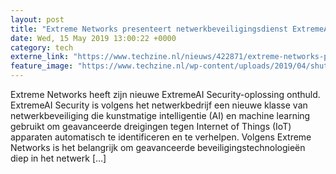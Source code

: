```yaml
---
layout: post
title: "Extreme Networks presenteert netwerkbeveiligingsdienst ExtremeAI Security"
date: Wed, 15 May 2019 13:00:22 +0000
category: tech
externe_link: "https://www.techzine.nl/nieuws/422871/extreme-networks-presenteert-netwerkbeveiligingsdienst-extremeai-security.html"
feature_image: "https://www.techzine.nl/wp-content/uploads/2019/04/shutterstock_711787438.jpg"
---
```


Extreme Networks heeft zijn nieuwe ExtremeAI Security-oplossing onthuld. ExtremeAI Security is volgens het netwerkbedrijf een nieuwe klasse van netwerkbeveiliging die kunstmatige intelligentie (AI) en machine learning gebruikt om geavanceerde dreigingen tegen Internet of Things (IoT) apparaten automatisch te identificeren en te verhelpen. Volgens Extreme Networks is het belangrijk om geavanceerde beveiligingstechnologieën diep in het netwerk [&#8230;]
